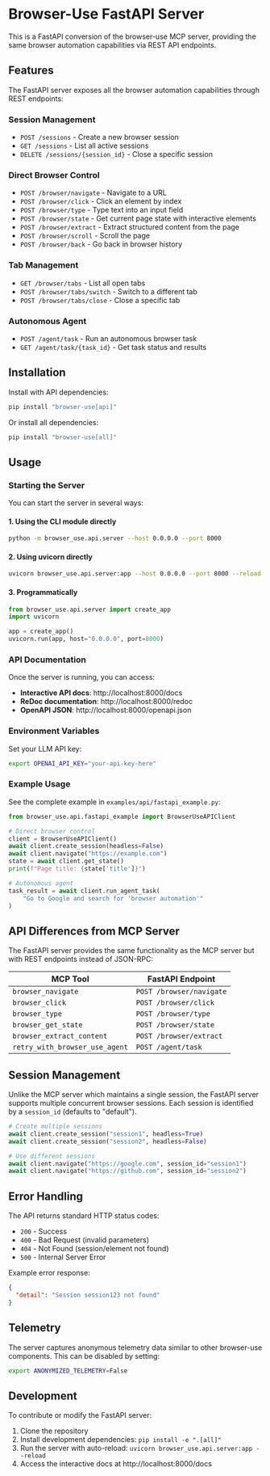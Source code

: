 # Browser-Use FastAPI Server

This is a FastAPI conversion of the browser-use MCP server, providing the same browser automation capabilities via REST API endpoints.

## Features

The FastAPI server exposes all the browser automation capabilities through REST endpoints:

### Session Management
- `POST /sessions` - Create a new browser session
- `GET /sessions` - List all active sessions
- `DELETE /sessions/{session_id}` - Close a specific session

### Direct Browser Control
- `POST /browser/navigate` - Navigate to a URL
- `POST /browser/click` - Click an element by index
- `POST /browser/type` - Type text into an input field
- `POST /browser/state` - Get current page state with interactive elements
- `POST /browser/extract` - Extract structured content from the page
- `POST /browser/scroll` - Scroll the page
- `POST /browser/back` - Go back in browser history

### Tab Management
- `GET /browser/tabs` - List all open tabs
- `POST /browser/tabs/switch` - Switch to a different tab
- `POST /browser/tabs/close` - Close a specific tab

### Autonomous Agent
- `POST /agent/task` - Run an autonomous browser task
- `GET /agent/task/{task_id}` - Get task status and results

## Installation

Install with API dependencies:

```bash
pip install "browser-use[api]"
```

Or install all dependencies:

```bash
pip install "browser-use[all]"
```

## Usage

### Starting the Server

You can start the server in several ways:

#### 1. Using the CLI module directly

```bash
python -m browser_use.api.server --host 0.0.0.0 --port 8000
```

#### 2. Using uvicorn directly

```bash
uvicorn browser_use.api.server:app --host 0.0.0.0 --port 8000 --reload
```

#### 3. Programmatically

```python
from browser_use.api.server import create_app
import uvicorn

app = create_app()
uvicorn.run(app, host="0.0.0.0", port=8000)
```

### API Documentation

Once the server is running, you can access:

- **Interactive API docs**: http://localhost:8000/docs
- **ReDoc documentation**: http://localhost:8000/redoc
- **OpenAPI JSON**: http://localhost:8000/openapi.json

### Environment Variables

Set your LLM API key:

```bash
export OPENAI_API_KEY="your-api-key-here"
```

### Example Usage

See the complete example in `examples/api/fastapi_example.py`:

```python
from browser_use.api.fastapi_example import BrowserUseAPIClient

# Direct browser control
client = BrowserUseAPIClient()
await client.create_session(headless=False)
await client.navigate("https://example.com")
state = await client.get_state()
print(f"Page title: {state['title']}")

# Autonomous agent
task_result = await client.run_agent_task(
    "Go to Google and search for 'browser automation'"
)
```

## API Differences from MCP Server

The FastAPI server provides the same functionality as the MCP server but with REST endpoints instead of JSON-RPC:

| MCP Tool | FastAPI Endpoint |
|----------|------------------|
| `browser_navigate` | `POST /browser/navigate` |
| `browser_click` | `POST /browser/click` |
| `browser_type` | `POST /browser/type` |
| `browser_get_state` | `POST /browser/state` |
| `browser_extract_content` | `POST /browser/extract` |
| `retry_with_browser_use_agent` | `POST /agent/task` |

## Session Management

Unlike the MCP server which maintains a single session, the FastAPI server supports multiple concurrent browser sessions. Each session is identified by a `session_id` (defaults to "default").

```python
# Create multiple sessions
await client.create_session("session1", headless=True)
await client.create_session("session2", headless=False)

# Use different sessions
await client.navigate("https://google.com", session_id="session1")
await client.navigate("https://github.com", session_id="session2")
```

## Error Handling

The API returns standard HTTP status codes:

- `200` - Success
- `400` - Bad Request (invalid parameters)
- `404` - Not Found (session/element not found)
- `500` - Internal Server Error

Example error response:
```json
{
  "detail": "Session session123 not found"
}
```

## Telemetry

The server captures anonymous telemetry data similar to other browser-use components. This can be disabled by setting:

```bash
export ANONYMIZED_TELEMETRY=False
```

## Development

To contribute or modify the FastAPI server:

1. Clone the repository
2. Install development dependencies: `pip install -e ".[all]"`
3. Run the server with auto-reload: `uvicorn browser_use.api.server:app --reload`
4. Access the interactive docs at http://localhost:8000/docs
